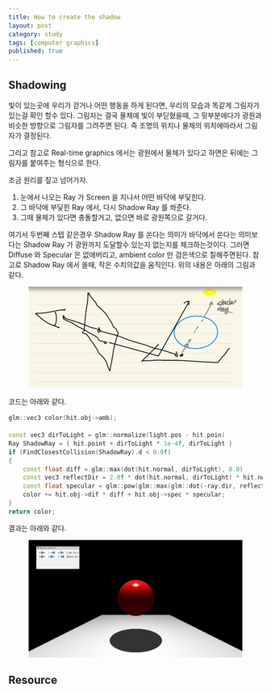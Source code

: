 ```yaml
---
title: How to create the shadow
layout: post
category: study
tags: [computer graphics]
published: true
---
```


## Shadowing

빛이 있는곳에 우리가 걷거나 어떤 행동을 하게 된다면, 우리의 모습과 똑같게 그림자가 있는걸 확인 할수 있다. 그림자는 결국 물체에 빛이 부딛혔을때, 그 뒷부분에다가 광원과 비슷한 방향으로 그림자를 그려주면 된다. 즉 조명의 위치나 물체의 위치에따라서 그림자가 결정된다.

그리고 참고로 Real-time graphics 에서는 광원에서 물체가 있다고 하면은 뒤에는 그림자를 붙여주는 형식으로 한다.

조금 원리를 짚고 넘어가자.
1. 눈에서 나오는 Ray 가 Screen 을 지나서 어떤 바닥에 부딫힌다. 
2. 그 바닥에 부딫힌 Ray 에서, 다시 Shadow Ray 를 쏴준다.
3. 그때 물체가 있다면 충돌할거고, 없으면 바로 광원쪽으로 갈거다.

여기서 두번째 스텝 같은경우 Shadow Ray 를 쏜다는 의미가 바닥에서 쏜다는 의미보다는 Shadow Ray 가 광원까지 도달할수 있는지 없는지를 체크하는것이다. 그러면 Diffuse 와 Specular 은 없애버리고, ambient color 만 검은색으로 칠해주면된다.
참고로 Shadow Ray 에서 쏠때, 작은 수치의값을 움직인다. 위의 내용은 아래의 그림과 같다.

<figure>
  <img src = "../../../assets/img/photo/4-27-2023/shadow_ray.JPG">
</figure>

코드는 아래와 같다.

```c++
glm::vec3 color(hit.obj->amb);

const vec3 dirToLight = glm::normalize(light.pos - hit.poin)
Ray ShadowRay = { hit.point + dirToLight * 1e-4f, dirToLight }
if (FindClosestCollision(ShadowRay).d < 0.0f)
{
	const float diff = glm::max(dot(hit.normal, dirToLight), 0.0)
	const vec3 reflectDir = 2.0f * dot(hit.normal, dirToLight) * hit.normal - dirToLight;
	const float specular = glm::pow(glm::max(glm::dot(-ray.dir, reflectDir), 0.0f), hit.obj->alph)
	color += hit.obj->dif * diff + hit.obj->spec * specular;
}
return color;
```

결과는 아래와 같다.

<figure>
  <img src = "../../../assets/img/photo/4-27-2023/shadow.JPG">
</figure>

## Resource

